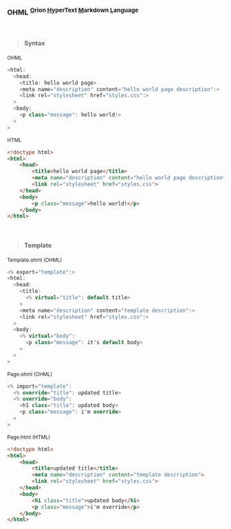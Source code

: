 <h3>OHML <sup><a href="#">O</a>rion <a href="#">H</a>yperText <a href="#">M</a>arkdown <a href="#">L</a>anguage</sup></h3>


</br>

> #### Syntax

<sub>OHML</sub>

```cs
<html:
  <head:
    <title: hello world page>
    <meta name="description" content="hello world page description":>
    <link rel="stylesheet" href="styles.css":>
  >
  <body:
    <p class="message": hello world!>
  >
>
```

<sub>HTML</sub>

```html
<!doctype html>
<html>
    <head>
        <title>hello world page</title>
        <meta name="description" content="hello world page description">
        <link rel="stylesheet" href="styles.css">
    </head>
    <body>
        <p class="message">hello world!</p>
    </body>
</html>
```

<br>

> #### Template

<sub>Template.ohml (OHML)</sub>

```cs
<% export="template":>
<html:
  <head:
    <title:
      <% virtual="title": default title>
    >
    <meta name="description" content="template description":>
    <link rel="stylesheet" href="styles.css":>
  >
  <body:
    <% virtual="body":
      <p class="message": it's default body>
    >
  >
>
```

<sub>Page.ohml (OHML)</sub>

```cs
<% import="template":
  <% override="title": updated title>
  <% override="body":
    <h1 class="title": updated body>
    <p class="message": i'm override>
  >
>
```

<sub>Page.html (HTML)</sub>

```html
<!doctype html>
<html>
    <head>
        <title>updated title</title>
        <meta name="description" content="template description">
        <link rel="stylesheet" href="styles.css">
    </head>
    <body>
        <h1 class="title">updated body</h1>
        <p class="message">i'm override</p>
    </body>
</html>
```



